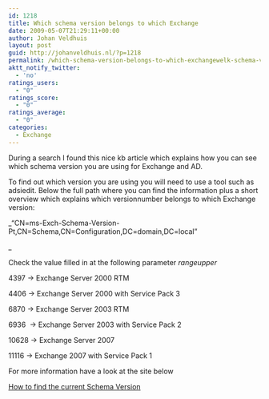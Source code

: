 ```yaml
---
id: 1218
title: Which schema version belongs to which Exchange
date: 2009-05-07T21:29:11+00:00
author: Johan Veldhuis
layout: post
guid: http://johanveldhuis.nl/?p=1218
permalink: /which-schema-version-belongs-to-which-exchangewelk-schema-versie-behoort-bij-welke-exchange/
aktt_notify_twitter:
  - 'no'
ratings_users:
  - "0"
ratings_score:
  - "0"
ratings_average:
  - "0"
categories:
  - Exchange
---
```

During a search I found this nice kb article which explains how you can see which schema version you are using for Exchange and AD.

To find out which version you are using you will need to use a tool such as adsiedit. Below the full path where you can find the information plus a short overview which explains which versionnumber belongs to which Exchange version:

_&#8220;CN=ms-Exch-Schema-Version-Pt,CN=Schema,CN=Configuration,DC=domain,DC=local&#8221;
  
_ 
  
Check the value filled in at the following parameter _rangeupper_

4397 -> Exchange Server 2000 RTM
  
4406 -> Exchange Server 2000 with Service Pack 3
  
6870 -> Exchange Server 2003 RTM
  
6936  -> Exchange Server 2003 with Service Pack 2
  
10628 -> Exchange Server 2007
  
11116 -> Exchange 2007 with Service Pack 1

For more information have a look at the site below

<a href="How to find the current Schema Version" target="_blank">How to find the current Schema Version</a>